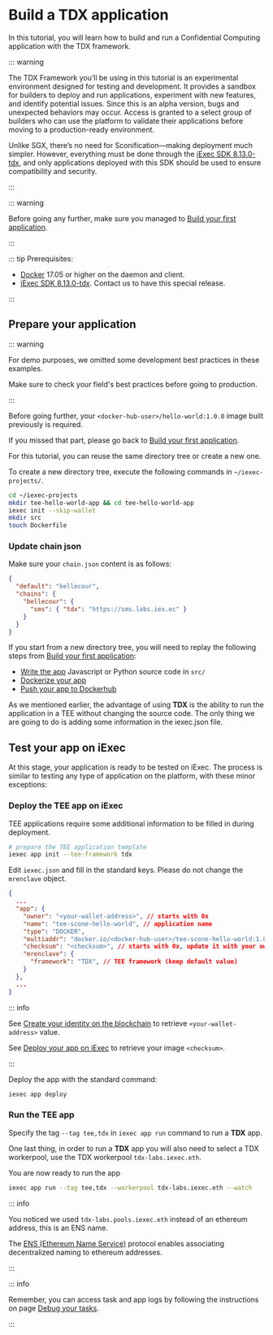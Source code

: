 # Build a TDX application

In this tutorial, you will learn how to build and run a Confidential Computing
application with the TDX framework.

::: warning

The TDX Framework you’ll be using in this tutorial is an experimental
environment designed for testing and development. It provides a sandbox for
builders to deploy and run applications, experiment with new features, and
identify potential issues. Since this is an alpha version, bugs and unexpected
behaviors may occur. Access is granted to a select group of builders who can use
the platform to validate their applications before moving to a production-ready
environment.

Unlike SGX, there’s no need for Sconification—making deployment much simpler.
However, everything must be done through the
[iExec SDK 8.13.0-tdx](https://github.com/aimen-djari/iexec-sdk/tree/feature/tdx),
and only applications deployed with this SDK should be used to ensure
compatibility and security.

:::

::: warning

Before going any further, make sure you managed to
[Build your first application](../your-first-app.md).

:::

::: tip Prerequisites:

- [Docker](https://docs.docker.com/install/) 17.05 or higher on the daemon and
  client.
- [iExec SDK 8.13.0-tdx](https://github.com/aimen-djari/iexec-sdk/tree/feature/tdx).
  Contact us to have this special release.

:::

## Prepare your application

::: warning

For demo purposes, we omitted some development best practices in these examples.

Make sure to check your field's best practices before going to production.

:::

Before going further, your `<docker-hub-user>/hello-world:1.0.0` image built
previously is required.

If you missed that part, please go back to
[Build your first application](../your-first-app.md).

For this tutorial, you can reuse the same directory tree or create a new one.

To create a new directory tree, execute the following commands in
`~/iexec-projects/`.

```bash
cd ~/iexec-projects
mkdir tee-hello-world-app && cd tee-hello-world-app
iexec init --skip-wallet
mkdir src
touch Dockerfile
```

### Update chain json

Make sure your `chain.json` content is as follows:

```json
{
  "default": "bellecour",
  "chains": {
    "bellecour": {
      "sms": { "tdx": "https://sms.labs.iex.ec" }
    }
  }
}
```

If you start from a new directory tree, you will need to replay the following
steps from [Build your first application](../your-first-app.md):

- [Write the app](../your-first-app.md#write-the-app) Javascript or Python
  source code in `src/`
- [Dockerize your app](../your-first-app.md#dockerize-your-app)
- [Push your app to Dockerhub](../your-first-app.md#push-your-app-to-dockerhub)

As we mentioned earlier, the advantage of using **TDX** is the ability to run
the application in a TEE without changing the source code. The only thing we are
going to do is adding some information in the iexec.json file.

## Test your app on iExec

At this stage, your application is ready to be tested on iExec. The process is
similar to testing any type of application on the platform, with these minor
exceptions:

### Deploy the TEE app on iExec

TEE applications require some additional information to be filled in during
deployment.

```bash
# prepare the TEE application template
iexec app init --tee-framework tdx
```

Edit `iexec.json` and fill in the standard keys. Please do not change the
`mrenclave` object.

```json
{
  ...
  "app": {
    "owner": "<your-wallet-address>", // starts with 0x
    "name": "tee-scone-hello-world", // application name
    "type": "DOCKER",
    "multiaddr": "docker.io/<docker-hub-user>/tee-scone-hello-world:1.0.0-debug", // app image
    "checksum": "<checksum>", // starts with 0x, update it with your own image digest
    "mrenclave": {
      "framework": "TDX", // TEE framework (keep default value)
  	}
  },
  ...
}
```

::: info

See
[Create your identity on the blockchain](../quick-start-for-developers.md#create-your-identity-on-the-blockchain)
to retrieve `<your-wallet-address>` value.

See [Deploy your app on iExec](../your-first-app.md#deploy-your-app-on-iexec) to
retrieve your image `<checksum>`.

:::

Deploy the app with the standard command:

```bash
iexec app deploy
```

### Run the TEE app

Specify the tag `--tag tee,tdx` in `iexec app run` command to run a **TDX** app.

One last thing, in order to run a **TDX** app you will also need to select a TDX
workerpool, use the TDX workerpool `tdx-labs.iexec.eth`.

You are now ready to run the app

```bash
iexec app run --tag tee,tdx --workerpool tdx-labs.iexec.eth --watch
```

::: info

You noticed we used `tdx-labs.pools.iexec.eth` instead of an ethereum address,
this is an ENS name.

The [ENS (Ethereum Name Service)](https://ens.domains/) protocol enables
associating decentralized naming to ethereum addresses.

:::

::: info

Remember, you can access task and app logs by following the instructions on page
[Debug your tasks](../advanced/task-feedback.md).

:::
